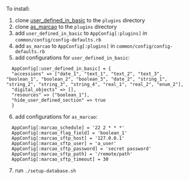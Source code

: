 To install:

1. clone [user_defined_in_basic](https://github.com/hudmol/user_defined_in_basic) to the `plugins` directory
2. clone [as_marcao](https://github.com/hudmol/as_marcao) to the `plugins` directory
3. add `user_defined_in_basic` to `AppConfig[:plugins]` in `common/config/config-defaults.rb`
4. add `as_marcao` to `AppConfig[:plugins]` in `common/config/config-defaults.rb`
5. add configurations for `user_defined_in_basic`:
```
  AppConfig[:user_defined_in_basic] = {
  "accessions" => ["date_1", "text_1", "text_2", "text_3", "boolean_1", "boolean_2", "boolean_3", "date_2", "string_1", "string_2", "string_3", "string_4", "real_1", "real_2", "enum_2"],
  "digital_objects" => [],
  "resources" => ["boolean_1"],
  "hide_user_defined_section" => true
  }
```
6. add configurations for `as_marcao`:
```
  AppConfig[:marcao_schedule] = '22 2 * * *'
  AppConfig[:marcao_flag_field] = 'boolean_1'
  AppConfig[:marcao_sftp_host] = '127.0.0.1'
  AppConfig[:marcao_sftp_user] = 'a_user'
  AppConfig[:marcao_sftp_password] = 'secret password'
  AppConfig[:marcao_sftp_path] = '/remote/path'
  AppConfig[:marcao_sftp_timeout] = 30
```
7. run `./setup-database.sh`
